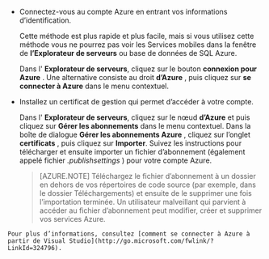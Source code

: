 
   * Connectez-vous au compte Azure en entrant vos informations d’identification.

     Cette méthode est plus rapide et plus facile, mais si vous utilisez cette méthode vous ne pourrez pas voir les Services mobiles dans la fenêtre de **l’Explorateur de serveurs** ou base de données de SQL Azure.

     Dans l' **Explorateur de serveurs**, cliquez sur le bouton **connexion pour Azure** . Une alternative consiste au droit **d’Azure** , puis cliquez sur **se connecter à Azure** dans le menu contextuel.

   * Installez un certificat de gestion qui permet d’accéder à votre compte.

     Dans l' **Explorateur de serveurs**, cliquez sur le nœud **d’Azure** et puis cliquez sur **Gérer les abonnements** dans le menu contextuel. Dans la boîte de dialogue **Gérer les abonnements Azure** , cliquez sur l’onglet **certificats** , puis cliquez sur **Importer**. Suivez les instructions pour télécharger et ensuite importer un fichier d’abonnement (également appelé fichier *.publishsettings* ) pour votre compte Azure.

     > [AZURE.NOTE] Téléchargez le fichier d’abonnement à un dossier en dehors de vos répertoires de code source (par exemple, dans le dossier Téléchargements) et ensuite de le supprimer une fois l’importation terminée. Un utilisateur malveillant qui parvient à accéder au fichier d’abonnement peut modifier, créer et supprimer vos services Azure.

    Pour plus d’informations, consultez [comment se connecter à Azure à partir de Visual Studio](http://go.microsoft.com/fwlink/?LinkId=324796).
